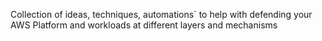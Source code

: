 Collection of ideas, techniques, automations` to help with defending your AWS Platform and workloads at different layers and mechanisms
